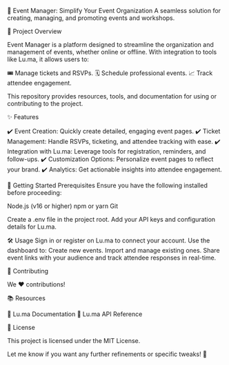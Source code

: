 🎉 Event Manager: Simplify Your Event Organization
A seamless solution for creating, managing, and promoting events and workshops.

📖 Project Overview

Event Manager is a platform designed to streamline the organization and management of events, whether online or offline.
With integration to tools like Lu.ma, it allows users to:

🎟️ Manage tickets and RSVPs.
🗓️ Schedule professional events.
📈 Track attendee engagement.

This repository provides resources, tools, and documentation for using or contributing to the project.

✨ Features

✔️ Event Creation: Quickly create detailed, engaging event pages.
✔️ Ticket Management: Handle RSVPs, ticketing, and attendee tracking with ease.
✔️ Integration with Lu.ma: Leverage tools for registration, reminders, and follow-ups.
✔️ Customization Options: Personalize event pages to reflect your brand.
✔️ Analytics: Get actionable insights into attendee engagement.

🚀 Getting Started
Prerequisites
Ensure you have the following installed before proceeding:

Node.js (v16 or higher)
npm or yarn
Git

Create a .env file in the project root.
Add your API keys and configuration details for Lu.ma.

🛠️ Usage
Sign in or register on Lu.ma to connect your account.
Use the dashboard to:
Create new events.
Import and manage existing ones.
Share event links with your audience and track attendee responses in real-time.

🤝 Contributing

We ❤️ contributions!

📚 Resources

🔗 Lu.ma Documentation
🔗 Lu.ma API Reference

📜 License

This project is licensed under the MIT License.

Let me know if you want any further refinements or specific tweaks! 🚀




